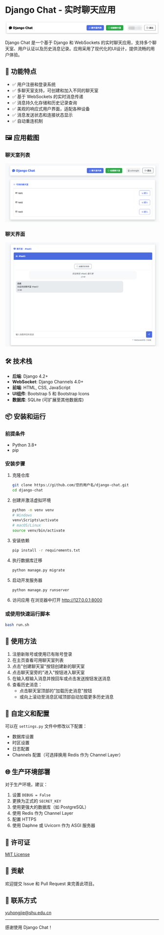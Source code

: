 # Django Chat - 实时聊天应用

![Django Chat](./screenshots/demo.png)

Django Chat 是一个基于 Django 和 WebSockets 的实时聊天应用，支持多个聊天室、用户认证以及历史消息记录。应用采用了现代化的UI设计，提供流畅的用户体验。

## 🌟 功能特点

- ✅ 用户注册和登录系统
- ✅ 多聊天室支持，可创建和加入不同的聊天室
- ✅ 基于 WebSockets 的实时消息传递
- ✅ 消息持久化存储和历史记录查询
- ✅ 美观的响应式用户界面，适配各种设备
- ✅ 消息发送状态和连接状态显示
- ✅ 自动重连机制

## 🖼️ 应用截图

### 聊天室列表
![聊天室列表](./screenshots/rooms.png)

### 聊天界面
![聊天界面](./screenshots/chat.png)

## 🛠️ 技术栈

- **后端**: Django 4.2+
- **WebSocket**: Django Channels 4.0+
- **前端**: HTML, CSS, JavaScript
- **UI组件**: Bootstrap 5 和 Bootstrap Icons
- **数据库**: SQLite (可扩展至其他数据库)

## 📦 安装和运行

### 前提条件

- Python 3.8+
- pip

### 安装步骤

1. 克隆仓库
   ```bash
   git clone https://github.com/您的用户名/django-chat.git
   cd django-chat
   ```

2. 创建并激活虚拟环境
   ```bash
   python -m venv venv
   # Windows
   venv\Scripts\activate
   # macOS/Linux
   source venv/bin/activate
   ```

3. 安装依赖
   ```bash
   pip install -r requirements.txt
   ```

4. 执行数据库迁移
   ```bash
   python manage.py migrate
   ```

5. 启动开发服务器
   ```bash
   python manage.py runserver
   ```

6. 访问应用
   在浏览器中打开 http://127.0.0.1:8000

### 或使用快速运行脚本

```bash 
bash run.sh
```

## 📝 使用方法

1. 注册新账号或使用已有账号登录
2. 在主页查看可用聊天室列表
3. 点击"创建聊天室"按钮创建新的聊天室
4. 点击聊天室旁的"进入"按钮进入聊天室
5. 在输入框输入消息并按回车或点击发送按钮发送消息
6. 查看历史消息：
   - 点击聊天室顶部的"加载历史消息"按钮
   - 或向上滚动至消息区域顶部自动加载更多历史消息

## 🔧 自定义和配置

可以在 `settings.py` 文件中修改以下配置：

- 数据库设置
- 时区设置
- 日志配置
- Channels 配置（可选择换用 Redis 作为 Channel Layer）

## 🌐 生产环境部署

对于生产环境，建议：

1. 设置 `DEBUG = False`
2. 更换为正式的 `SECRET_KEY`
3. 使用更强大的数据库（如 PostgreSQL）
4. 使用 Redis 作为 Channel Layer
5. 配置 HTTPS
6. 使用 Daphne 或 Uvicorn 作为 ASGI 服务器

## 📄 许可证

[MIT License](LICENSE)

## 🤝 贡献

欢迎提交 Issue 和 Pull Request 来完善此项目。

## 📧 联系方式

yuhongjie@shu.edu.cn

---

感谢使用 Django Chat！ 
